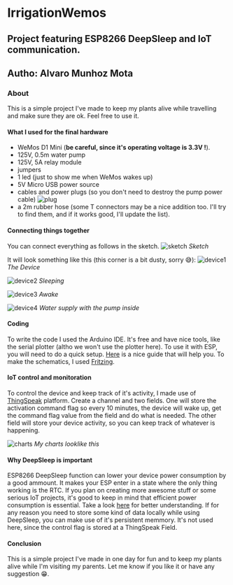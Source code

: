# IrrigationWemos
## Project featuring ESP8266 DeepSleep and IoT communication.
## Autho: Alvaro Munhoz Mota
### About
This is a simple project I've made to keep my plants alive while travelling and make sure they are ok.
Feel free to use it.
#### What I used for the final hardware
- WeMos D1 Mini (**be careful, since it's operating voltage is 3.3V !**).
- 125V, 0.5m water pump
- 125V, 5A relay module
- jumpers
- 1 led (just to show me when WeMos wakes up)
- 5V Micro USB power source
- cables and power plugs (so you don't need to destroy the pump power cable)
  ![plug](https://github.com/B21Munhoz/irrigationWemos/blob/master/images/plug.jpg)
- a 2m rubber hose (some T connectors may be a nice addition too. I'll try to find them, and if it works good, I'll update the list).

#### Connecting things together
You can connect everything as follows in the sketch.
![sketch](https://github.com/B21Munhoz/irrigationWemos/blob/master/images/deviceSketch_bb.png)
*Sketch*

It will look something like this (this corner is a bit dusty, sorry :sweat_smile:):
![device1](https://github.com/B21Munhoz/irrigationWemos/blob/master/images/IMG_20190314_141032476.jpg)
*The Device*

![device2](https://github.com/B21Munhoz/irrigationWemos/blob/master/images/IMG_20190314_141430375.jpg)
*Sleeping*

![device3](https://github.com/B21Munhoz/irrigationWemos/blob/master/images/IMG_20190314_141307645.jpg)
*Awake*

![device4](https://github.com/B21Munhoz/irrigationWemos/blob/master/images/IMG_20190314_141200792.jpg)
*Water supply with the pump inside*

#### Coding
To write the code I used the Arduino IDE. It's free and have nice tools, like the serial plotter (altho we won't use the plotter here). To use it with ESP, you will need to do a quick setup. [Here](https://averagemaker.com/2018/03/wemos-d1-mini-setup.html) is a nice guide that will help you.
To make the schematics, I used [Fritzing](fritzing.org/home/).

#### IoT control and monitoration
To control the device and keep track of it's activity, I made use of [ThingSpeak](thingspeak.com) platform. Create a channel and two fields. One will store the activation command flag so every 10 minutes, the device will wake up, get the command flag value from the field and do what is needed. The other field will store your device activity, so you can keep track of whatever is happening.

![charts](https://github.com/B21Munhoz/irrigationWemos/blob/master/images/thingspeakcharts.jpg)
*My charts looklike this*

#### Why DeepSleep is important
ESP8266 DeepSleep function can lower your device power consumption by a good ammount. It makes your ESP enter in a state where the only thing working is the RTC. If you plan on creating more awesome stuff or some serious IoT projects, it's good to keep in mind that efficient power consumption is essential.
Take a look [here](https://www.losant.com/blog/making-the-esp8266-low-powered-with-deep-sleep) for better understanding.
If for any reason you need to store some kind of data locally while using DeepSleep, you can make use of it's persistent memmory. It's not used here, since the control flag is stored at a ThingSpeak Field.

#### Conclusion
This is a simple project I've made in one day for fun and to keep my plants alive while I'm visiting my parents. Let me know if you like it or have any suggestion :grin:.
